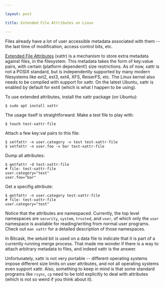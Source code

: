 ```yaml
---

layout: post

title: Extended File Attributes on Linux

---
```


Files already have a lot of user accessible metadata associated with them -- the
last time of modification, access control bits, etc.

[Extended File Attributes][1] (xattr) is a mechanism to store extra metadata
against files, in the filesystem. This metadata takes the form of key:value
pairs, with certain (platform dependent!) size restrictions. As of now, xattr is
not a POSIX standard, but is independently supported by many modern filesystems
like ext2, ext3, ext4, XFS, ReiserFS, etc. The Linux kernel also needs to be
compiled with support for xattr. On the latest Ubuntu, xattr is enabled by
default for ext4 (which is what I happen to be using).

To use extended attributes, install the xattr package (on Ubuntu):

    $ sudo apt install xattr

The usage itself is straightforward. Make a test file to play with:
    
    $ touch test-xattr-file

Attach a few key:val pairs to this file:

    $ setfattr -n user.category -v test test-xattr-file
    $ setfattr -n user.foo -v bar test-xattr-file

Dump all attributes:
    
    $ getfattr -d test-xattr-file 
    # file: test-xattr-file
    user.category="test"
    user.foo="bar"

Get a specifig attribute:
    
    $ getfattr -n user.category test-xattr-file 
    # file: test-xattr-file
    user.category="test"

Notice that the attributes are namespaced. Currently, the top level namespaces
are `security`, `system`, `trusted`, and `user`, of which only the `user`
namespace is available for reading/writing from normal user programs. Check out
`man xattr` for a detailed description of those namespaces.

In Bitcask, the setuid bit is used on a data file to indicate that it is part of
a currently running merge process. That made me wonder if there is a way to
attach arbitrary metadata to files, and indeed xattr is the answer.

Unfortunately, xattr is not very portable -- different operating systems impose
different size limits on user attributes, and not all operating systems even
support xattr. Also, something to keep in mind is that some standard programs
like `rsync`, `cp` need to be told explicitly to deal with attributes (which is
not so weird if you think about it).


[1]: https://en.wikipedia.org/wiki/Extended_file_attributes
